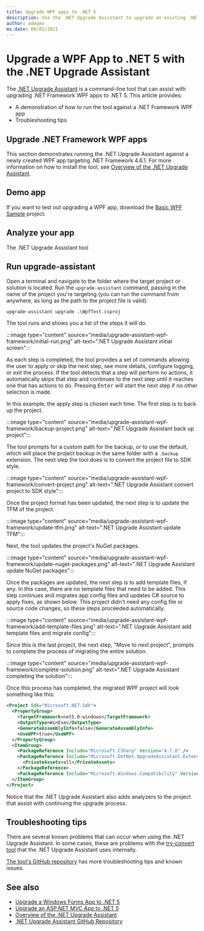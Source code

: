 ```yaml
---
title: Upgrade WPF apps to .NET 5
description: Use the .NET Upgrade Assistant to upgrade an existing .NET Framework WPF app to .NET 5. The .NET Upgrade Assistant is a CLI tool that helps migrating an app from .NET Framework to .NET 5.
author: adegeo
ms.date: 06/01/2021
---
```

# Upgrade a WPF App to .NET 5 with the .NET Upgrade Assistant

The [.NET Upgrade Assistant](upgrade-assistant-overview.md) is a command-line tool that can assist with upgrading .NET Framework WPF apps to .NET 5. This article provides:

- A demonstration of how to run the tool against a .NET Framework WPF app
- Troubleshooting tips

## Upgrade .NET Framework WPF apps

This section demonstrates running the .NET Upgrade Assistant against a newly created WPF app targeting .NET Framework 4.6.1. For more information on how to install the tool, see [Overview of the .NET Upgrade Assistant](upgrade-assistant-overview.md).

## Demo app

If you want to test out upgrading a WPF app, download the [Basic WPF Sample]() project.

## Analyze your app

The .NET Upgrade Assistant tool 

## Run upgrade-assistant

Open a terminal and navigate to the folder where the target project or solution is located. Run the `upgrade-assistant` command, passing in the name of the project you're targeting (you can run the command from anywhere, as long as the path to the project file is valid).

```console
upgrade-assistant upgrade .\WpfTest.csproj
```

The tool runs and shows you a list of the steps it will do.

:::image type="content" source="media/upgrade-assistant-wpf-framework/initial-run.png" alt-text=".NET Upgrade Assistant initial screen":::

As each step is completed, the tool provides a set of commands allowing the user to apply or skip the next step, see more details, configure logging, or exit the process. If the tool detects that a step will perform no actions, it automatically skips that step and continues to the next step until it reaches one that has actions to do. Pressing <kbd>Enter</kbd> will start the next step if no other selection is made.

In this example, the apply step is chosen each time. The first step is to back up the project.

:::image type="content" source="media/upgrade-assistant-wpf-framework/backup-project.png" alt-text=".NET Upgrade Assistant back up project":::

The tool prompts for a custom path for the backup, or to use the default, which will place the project backup in the same folder with a `.backup` extension. The next step the tool does is to convert the project file to SDK style.

:::image type="content" source="media/upgrade-assistant-wpf-framework/convert-project.png" alt-text=".NET Upgrade Assistant convert project to SDK style":::

Once the project format has been updated, the next step is to update the TFM of the project.

:::image type="content" source="media/upgrade-assistant-wpf-framework/update-tfm.png" alt-text=".NET Upgrade Assistant update TFM":::

Next, the tool updates the project's NuGet packages.

:::image type="content" source="media/upgrade-assistant-wpf-framework/update-nuget-packages.png" alt-text=".NET Upgrade Assistant update NuGet packages":::

Once the packages are updated, the next step is to add template files, if any. In this case, there are no template files that need to be added. This step continues and migrates app config files and updates C# source to apply fixes, as shown below. This project didn't need any config file or source code changes, so these steps proceeded automatically.

:::image type="content" source="media/upgrade-assistant-wpf-framework/add-template-files.png" alt-text=".NET Upgrade Assistant add template files and migrate config":::

Since this is the last project, the next step, "Move to next project", prompts to complete the process of migrating the entire solution.

:::image type="content" source="media/upgrade-assistant-wpf-framework/complete-solution.png" alt-text=".NET Upgrade Assistant completing the solution":::

Once this process has completed, the migrated WPF project will look something like this:

```xml
<Project Sdk="Microsoft.NET.Sdk">
  <PropertyGroup>
    <TargetFramework>net5.0-windows</TargetFramework>
    <OutputType>WinExe</OutputType>
    <GenerateAssemblyInfo>false</GenerateAssemblyInfo>
    <UseWPF>true</UseWPF>
  </PropertyGroup>
  <ItemGroup>
    <PackageReference Include="Microsoft.CSharp" Version="4.7.0" />
    <PackageReference Include="Microsoft.DotNet.UpgradeAssistant.Extensions.Default.Analyzers" Version="0.2.211942">
      <PrivateAssets>all</PrivateAssets>
    </PackageReference>
    <PackageReference Include="Microsoft.Windows.Compatibility" Version="5.0.2" />
  </ItemGroup>
</Project>
```

Notice that the .NET Upgrade Assistant also adds analyzers to the project that assist with continuing the upgrade process.

## Troubleshooting tips

There are several known problems that can occur when using the .NET Upgrade Assistant. In some cases, these are problems with the [try-convert tool](https://github.com/dotnet/try-convert) that the .NET Upgrade Assistant uses internally.

[The tool's GitHub repository](https://github.com/dotnet/upgrade-assistant#troubleshooting-common-issues) has more troubleshooting tips and known issues.

## See also

- [Upgrade a Windows Forms App to .NET 5](upgrade-assistant-winforms-framework.md)
- [Upgrade an ASP.NET MVC App to .NET 5](upgrade-assistant-aspnetmvc.md)
- [Overview of the .NET Upgrade Assistant](upgrade-assistant-overview.md)
- [.NET Upgrade Assistant GitHub Repository](https://github.com/dotnet/upgrade-assistant)
